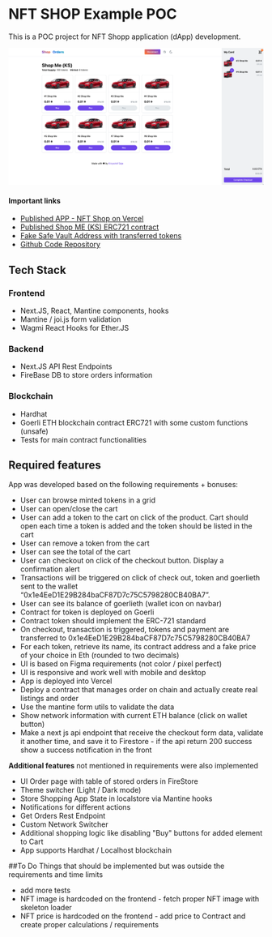 # NFT SHOP Example POC

This is a POC project for NFT Shopp application (dApp) development.

![image](./docs/nft-shop-screenshot.png)

#### Important links
* [Published APP - NFT Shop on Vercel](https://nft-shop-krzysztofsaja.vercel.app)
* [Published Shop ME (KS) ERC721 contract](https://goerli.etherscan.io/address/0x5b59819a22e5fa7ee482a49069773aaf8d3c69e2)
* [Fake Safe Vault Address with transferred tokens](https://goerli.etherscan.io/address/0x1e4EeD1E29B284baCF87D7c75C5798280CB40BA7#tokentxnsErc721)
* [Github Code Repository](https://github.com/krzysztofsaja/nft-shop)

## Tech Stack
### Frontend

* Next.JS, React, Mantine components, hooks
* Mantine / joi.js form validation
* Wagmi React Hooks for Ether.JS

### Backend
* Next.JS API Rest Endpoints
* FireBase DB to store orders information

### Blockchain
* Hardhat
* Goerli ETH blockchain contract ERC721 with some custom functions (unsafe)
* Tests for main contract functionalities

## Required features

App was developed based on the following requirements + bonuses:

* User can browse minted tokens in a grid
* User can open/close the cart
* User can add a token to the cart on click of the product. Cart should open each time a token is added and the token should be listed in the cart
* User can remove a token from the cart
* User can see the total of the cart
* User can checkout on click of the checkout button. Display a confirmation alert
* Transactions will be triggered on click of check out, token and goerlieth sent to the wallet “0x1e4EeD1E29B284baCF87D7c75C5798280CB40BA7”.
* User can see its balance of goerlieth (wallet icon on navbar)
* Contract for token is deployed on Goerli
* Contract token should implement the ERC-721 standard
* On checkout, transaction is triggered, tokens and payment are transferred to 0x1e4EeD1E29B284baCF87D7c75C5798280CB40BA7
* For each token, retrieve its name, its contract address and a fake price of your choice in Eth (rounded to two decimals)
* UI is based on Figma requirements (not color / pixel perfect)
* UI is responsive and work well with mobile and desktop
* App is deployed into Vercel
* Deploy a contract that manages order on chain and actually create real listings and order
* Use the mantine form utils to validate the data
* Show network information with current ETH balance (click on wallet button)
* Make a next js api endpoint that receive the checkout form data, validate it another time, and save it to Firestore - if the api return 200 success show a success notification in the front

**Additional features** not mentioned in requirements were also implemented

* UI Order page with table of stored orders in FireStore
* Theme switcher (Light / Dark mode)
* Store Shopping App State in localstore via Mantine hooks
* Notifications for different actions
* Get Orders Rest Endpoint
* Custom Network Switcher
* Additional shopping logic like disabling "Buy" buttons for added element to Cart
* App supports Hardhat / Localhost blockchain


##To Do
Things that should be implemented but was outside the requirements and time limits

* add more tests
* NFT image is hardcoded on the frontend - fetch proper NFT image with skeleton loader
* NFT price is hardcoded on the frontend - add price to Contract and create proper calculations / requirements
